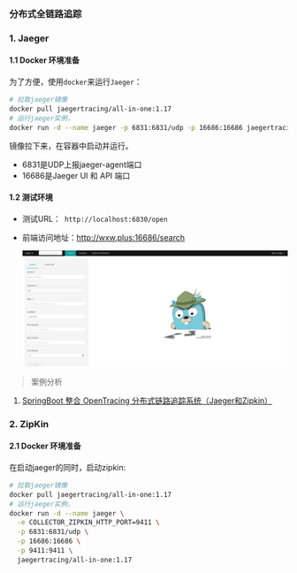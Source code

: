 ###  分布式全链路追踪



### 1. Jaeger 

#### 1.1 Docker 环境准备

为了方便，使用`docker`来运行`Jaeger`：

```bash
# 拉取jaeger镜像
docker pull jaegertracing/all-in-one:1.17
# 运行jaeger实例，
docker run -d --name jaeger -p 6831:6831/udp -p 16686:16686 jaegertracing/all-in-one:1.17
```

镜像拉下来，在容器中启动并运行。

- 6831是UDP上报jaeger-agent端口
- 16686是Jaeger UI 和 API 端口

#### 1.2 测试环境

- 测试URL：` http://localhost:6830/open` 

- 前端访问地址：http://wxw.plus:16686/search

  ![1615453406941](assets/1615453406941.png) 



> 案例分析

1. [SpringBoot 整合 OpenTracing 分布式链路追踪系统（Jaeger和Zipkin）](https://blog.csdn.net/dengnanhua/article/details/105330782) 

### 2. ZipKin

#### 2.1 Docker 环境准备

在启动jaeger的同时，启动zipkin:

```bash
# 拉取jaeger镜像
docker pull jaegertracing/all-in-one:1.17
# 运行jaeger实例，
docker run -d --name jaeger \
  -e COLLECTOR_ZIPKIN_HTTP_PORT=9411 \
  -p 6831:6831/udp \
  -p 16686:16686 \
  -p 9411:9411 \
  jaegertracing/all-in-one:1.17
```































